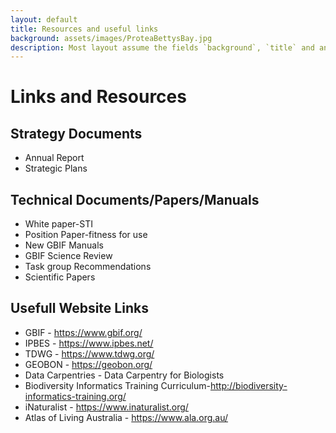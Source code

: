 ```yaml
---
layout: default
title: Resources and useful links
background: assets/images/ProteaBettysBay.jpg
description: Most layout assume the fields `background`, `title` and an optional `description`
---
```

# Links and Resources

## Strategy Documents
   - Annual Report
   - Strategic Plans
    
## Technical Documents/Papers/Manuals
   - White paper-STI
   - Position Paper-fitness for use
   - New GBIF Manuals
   - GBIF Science Review
   - Task group Recommendations
   - Scientific Papers
   
## Usefull Website Links
 
 - GBIF - https://www.gbif.org/
 - IPBES - https://www.ipbes.net/
 - TDWG - https://www.tdwg.org/
 - GEOBON - https://geobon.org/
 - Data Carpentries - Data Carpentry for Biologists
 - Biodiversity Informatics Training Curriculum-http://biodiversity-informatics-training.org/
 - iNaturalist - https://www.inaturalist.org/
 - Atlas of Living Australia - https://www.ala.org.au/ 
